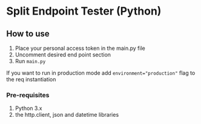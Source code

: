 # Split Endpoint Tester (Python)
## How to use
1. Place your personal access token in the main.py file
2. Uncomment desired end point section
3. Run `main.py`

If you want to run in production mode add `environment="production"` flag to the req instantiation

### Pre-requisites
1. Python 3.x
2. the http.client, json and datetime libraries
